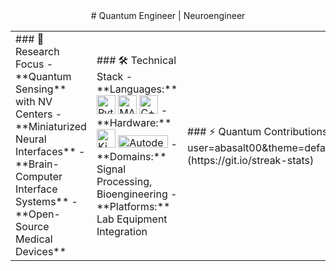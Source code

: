 <div align="center">
# Quantum Engineer | Neuroengineer
<table>
<tr>
<td width="33%">
### 🔬 Research Focus
- **Quantum Sensing** with NV Centers
- **Miniaturized Neural Interfaces**
- **Brain-Computer Interface Systems**
- **Open-Source Medical Devices**
</td>
<td width="33%">
### 🛠️ Technical Stack
- **Languages:** 
  <img src="https://cdn.jsdelivr.net/gh/devicons/devicon/icons/python/python-original.svg" width="30" height="30" alt="Python"/>
  <img src="https://cdn.jsdelivr.net/gh/devicons/devicon/icons/matlab/matlab-original.svg" width="30" height="30" alt="MATLAB"/>
  <img src="https://cdn.jsdelivr.net/gh/devicons/devicon/icons/cplusplus/cplusplus-original.svg" width="30" height="30" alt="C++"/>
- **Hardware:** 
  <img src="https://www.kicad.org/img/kicad_logo_small.png" width="30" height="30" alt="KiCad"/>
  <img src="https://damassets.autodesk.net/content/dam/autodesk/www/logos/autodesk-logo-primary-rgb-black-large.png" width="80" height="20" alt="Autodesk"/>
- **Domains:** Signal Processing, Bioengineering
- **Platforms:** Lab Equipment Integration
</td>
<td width="33%">
### ⚡ Quantum Contributions
[![GitHub Streak](https://streak-stats.demolab.com?user=abasalt00&theme=default&hide_border=true&background=FFFFFF&stroke=2563EB&ring=3B82F6&fire=2563EB&currStreakNum=374151&sideNums=374151&currStreakLabel=2563EB&sideLabels=374151&dates=374151)](https://git.io/streak-stats)
</td>
</tr>
</table>
